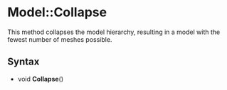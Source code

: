 # Model::Collapse

This method collapses the model hierarchy, resulting in a model with the fewest number of meshes possible.

## Syntax

- void **Collapse**()
